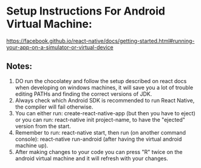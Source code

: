 # Setup Instructions For Android Virtual Machine:
https://facebook.github.io/react-native/docs/getting-started.html#running-your-app-on-a-simulator-or-virtual-device


## Notes:
1. DO run the chocolatey and follow the setup described on react docs when developing on windows machines, it will save you a lot of trouble editing PATHs and finding the correct versions of JDK.
2. Always check which Android SDK is recommended to run React Native, the compiler will fail otherwise. 
3. You can either run: create-react-native-app (but then you have to eject) or you can run: react-native init project-name, to have the "ejected" version from the start.
4. Remember to run: react-native start, then run (on another command console): react-native run-android (after having the virtual android machine up).
5. After making changes to your code you can press "R" twice on the android virtual machine and it will refresh with your changes.

